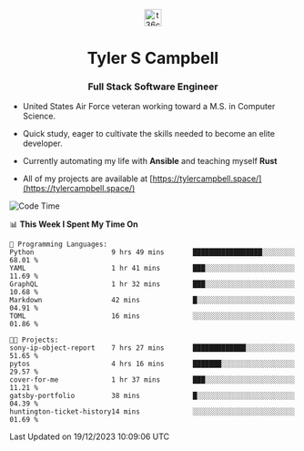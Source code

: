 <p align="center">
<a href="https://www.linkedin.com/in/t36campbell" target="blank"><img align="center" src="https://ik.imagekit.io/t36campbell/Portfolio/linkedin.png.original_m8bbGgPh6.png" alt="t36campbell" height="30" width="30" /></a>
</p>
<h1 align="center">Tyler S Campbell</h1>
<h3 align="center">Full Stack Software Engineer</h3>

* United States Air Force veteran working toward a M.S. in Computer Science.

* Quick study, eager to cultivate the skills needed to become an elite developer.

* Currently automating my life with **Ansible** and teaching myself **Rust**

* All of my projects are available at [https://tylercampbell.space/](https://tylercampbell.space/)

<!--START_SECTION:waka-->
![Code Time](http://img.shields.io/badge/Code%20Time-3%2C042%20hrs%2056%20mins-blue)

📊 **This Week I Spent My Time On** 

```text
💬 Programming Languages: 
Python                   9 hrs 49 mins       █████████████████░░░░░░░░   68.01 % 
YAML                     1 hr 41 mins        ███░░░░░░░░░░░░░░░░░░░░░░   11.69 % 
GraphQL                  1 hr 32 mins        ███░░░░░░░░░░░░░░░░░░░░░░   10.68 % 
Markdown                 42 mins             █░░░░░░░░░░░░░░░░░░░░░░░░   04.91 % 
TOML                     16 mins             ░░░░░░░░░░░░░░░░░░░░░░░░░   01.86 % 

🐱‍💻 Projects: 
sony-ip-object-report    7 hrs 27 mins       █████████████░░░░░░░░░░░░   51.65 % 
pytos                    4 hrs 16 mins       ███████░░░░░░░░░░░░░░░░░░   29.57 % 
cover-for-me             1 hr 37 mins        ███░░░░░░░░░░░░░░░░░░░░░░   11.21 % 
gatsby-portfolio         38 mins             █░░░░░░░░░░░░░░░░░░░░░░░░   04.39 % 
huntington-ticket-history14 mins             ░░░░░░░░░░░░░░░░░░░░░░░░░   01.69 % 
```


 Last Updated on 19/12/2023 10:09:06 UTC
<!--END_SECTION:waka-->
